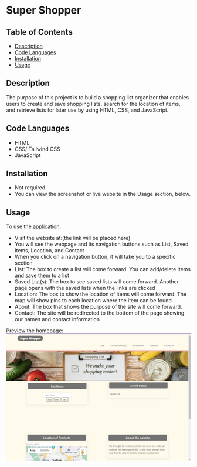 # Super Shopper


## Table of Contents

- [Description](#description)
- [Code Languages](#code-languages)
- [Installation](#installation)
- [Usage](#usage)


## Description

The purpose of this project is to build a shopping list organizer that enables users to create and save shopping lists, search for the location of items, and retrieve lists for later use by using HTML, CSS, and JavaScript.


## Code Languages

- HTML
- CSS/ Tailwind CSS
- JavaScript


## Installation

- Not required.
- You can view the screenshot or live website in the Usage section, below.


## Usage

To use the application,
- Visit the website at:(the link will be placed here)
- You will see the webpage and its navigation buttons such as List, Saved items, Location, and Contact
- When you click on a navigation button, it will take you to a specific section
- List: The box to create a list will come forward. You can add/delete items and save them to a list
- Saved List(s): The box to see saved lists will come forward. Another page opens with the saved lists when the links are clicked
- Location: The box to show the location of items will come forward. The map will show pins to each location where the item can be found
- About: The box that shows the purpose of the site will come forward.
- Contact: The site will be redirected to the bottom of the page showing our names and contact information

Preview the homepage:
![Supper Shopper webpage Screenshot](supper-shopper.JPG)
